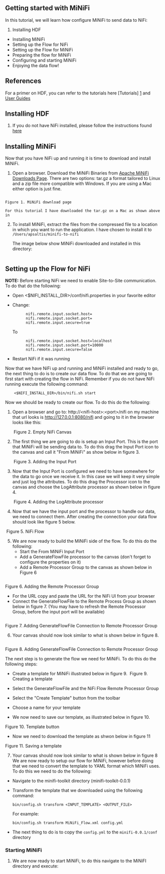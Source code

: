 ## Getting started with MiNiFi ##

In this tutorial, we will learn how configure MiNiFi to send data to NiFi:

1. Installing HDF
* Installing  MiNiFi
* Setting up the Flow for NiFi
* Setting up the Flow for MiNiFi
* Preparing the flow for MiNiFi
* Configuring and starting MiNiFi
* Enjoying the data flow!

## References ##
For a primer on HDF, you can refer to the tutorials here [Tutorials] [1] and [User Guides][2]

[1]: http://hortonworks.com/hadoop-tutorial/learning-ropes-apache-nifi/	"Tutortials"
[2]: http://hortonworks.com/products/data-center/hdf/ "User Guides"

## Installing HDF
1. If you do not have NiFi installed, please follow the instructions found [here](http://hortonworks.com/hadoop-tutorial/learning-ropes-apache-nifi/#section_3)

## Installing MiNiFi
Now that you have NiFi up and running it is time to download and install MiNiFi.

1. Open a browser. Download the MiNiFi Binaries from [Apache MiNiFi Downloads Page](http://nifi.apache.org/minifi/download.html). There are two options: tar.gz a format tailored to Linux and a zip file more compatible with Windows. If you are using a Mac either option is just fine.

 ![<Display Name>](<https://raw.githubusercontent.com/apsaltis/hcc-assets/master/getting-started-minifi-nifi/Apache_NiFi_MiNiFi_Downloads.png>)

	Figure 1. MiNiFi download page

	For this tutorial I have downloaded the tar.gz on a Mac as shown above in

2. To install MiNiFi, extract the files from the compressed file to a location in which you want to run the application. I have chosen to install it to ```/Users/apsaltis/minifi-to-nifi```

	The image below show MiNiFi downloaded and installed in this directory:

 ![<Display Name>](<https://raw.githubusercontent.com/apsaltis/hcc-assets/master/getting-started-minifi-nifi/MiNiFi_Install.png>)


## Setting up the Flow for NiFi
**NOTE:** Before starting NiFi we need to enable Site-to-Site communication. To do that do the following:

* Open <$NIFI_INSTALL_DIR>/conf/nifi.properties in your favorite editor
* Change:

			nifi.remote.input.socket.host=
			nifi.remote.input.socket.port=
			nifi.remote.input.secure=true

	To


			nifi.remote.input.socket.host=localhost
			nifi.remote.input.socket.port=10000
			nifi.remote.input.secure=false

* Restart NiFi if it was running

Now that we have NiFi up and running and MiNiFi installed and ready to go, the next thing to do is to create our data flow. To do that we are going to first start with creating the flow in NiFi. Remember if you do not have NiFi running execute the following command:

		<$NIFI_INSTALL_DIR>/bin/nifi.sh start


Now we should be ready to create our flow. To do this do the following:

1.	Open a browser and go to: http://\<nifi-host>:\<port>/nifi on my machine that url looks is http://127.0.0.1:8080/nifi and going to it in the browser looks like this:

	![<Display Name>](<https://raw.githubusercontent.com/apsaltis/hcc-assets/master/getting-started-minifi-nifi/NiFi_Clean.png>)
	Figure 2. Empty NiFi Canvas

2.	The first thing we are going to do is setup an Input Port. This is the port that MiNiFi will be sending data to. To do this drag the Input Port icon to the canvas and call it "From MiNiFi" as show below in figure 3.

	![<Display Name>](<https://raw.githubusercontent.com/apsaltis/hcc-assets/master/getting-started-minifi-nifi/InputPort.png>)
	Figure 3. Adding the Input Port

3. Now that the Input Port is configured we need to have somewhere for the data to go once we receive it. In this case we will keep it very simple and just log the attributes. To do this drag the Processor icon to the canvas and choose the LogAttribute processor as shown below in figure 4.

	![<Display Name>](<https://raw.githubusercontent.com/apsaltis/hcc-assets/master/getting-started-minifi-nifi/LogAttribute.png>)
	Figure 4. Adding the LogAttribute processor

4.	Now that we have the input port and the processor to handle our data, we need to connect them. After creating the connection your data flow should look like figure 5 below.

  ![<Display Name>](<https://raw.githubusercontent.com/apsaltis/hcc-assets/master/getting-started-minifi-nifi/nifi-flow.png>)
  Figure 5. NiFi Flow

5.  We are now ready to build the MiNiFi side of the flow. To do this do the following:
	* Start the From MiNiFi Input Port
	* Add a GenerateFlowFile processor to the canvas (don't forget to configure the properties on it)
	* Add a Remote Processor Group to the canvas as shown below in Figure 6

  ![<Display Name>](<https://raw.githubusercontent.com/apsaltis/hcc-assets/master/getting-started-minifi-nifi/AddingRPG.png>)

  Figure 6. Adding the Remote Processor Group

   * For the URL copy and paste the URL for the NiFi UI from your browser
   * Connect the GenerateFlowFile to the Remote Process Group as shown below in figure 7. (You may have to refresh the Remote Processor Group, before the input port will be available)

  ![<Display Name>](<https://raw.githubusercontent.com/apsaltis/hcc-assets/master/getting-started-minifi-nifi/AddingGFFToRPGConnection.png>)

  Figure 7. Adding GenerateFlowFile Connection to Remote Processor Group

6.  Your canvas should now look similar to what is shown below in figure 8.

  ![<Display Name>](<https://raw.githubusercontent.com/apsaltis/hcc-assets/master/getting-started-minifi-nifi/WholeFlow.png>)

  Figure 8. Adding GenerateFlowFile Connection to Remote Processor Group

The next step is to generate the flow we need for MiNiFi. To do this do the following steps:
*   Create a template for MiNiFi illustrated below in figure 9.
  ![<Display Name>](<https://raw.githubusercontent.com/apsaltis/hcc-assets/master/getting-started-minifi-nifi/CreatingTemplate.png>)
  Figure 9. Creating a template

  *   Select the GenerateFlowFile and the NiFi Flow Remote Processor Group
  *   Select the "Create Template" button from the toolbar
  *   Choose a name for your template


*   We now need to save our template, as illustrated below in figure 10.
  ![<Display Name>](<https://raw.githubusercontent.com/apsaltis/hcc-assets/master/getting-started-minifi-nifi/TemplateButton.png>)

  Figure 10. Template button

*  Now we need to download the template as shwon below in figure 11
  ![<Display Name>](<https://raw.githubusercontent.com/apsaltis/hcc-assets/master/getting-started-minifi-nifi/DownloadTemplate.png>)

  Figure 11. Saving a template

7. Your canvas should now look similar to what is shown below in figure 8
We are now ready to setup our flow for MiNiFi, however before doing that we need to convert the template to  YAML format which MiNiFi uses. To do this we need to do the following:
  * Navigate to the minifi-toolkit directory (minifi-toolkit-0.0.1)
  * Transform the template that we downloaded using the following command:

    ````bin/config.sh transform <INPUT_TEMPLATE> <OUTPUT_FILE>````

    For example:

    ````bin/config.sh transform MiNiFi_Flow.xml config.yml````

  * The next thing to do is to copy the ````config.yml```` to the ````minifi-0.0.1/conf```` directory

### Starting MiNiFi ####
1. We are now ready to start MiNiFi, to do this navigate to the MiNiFI directory and execute:

````
